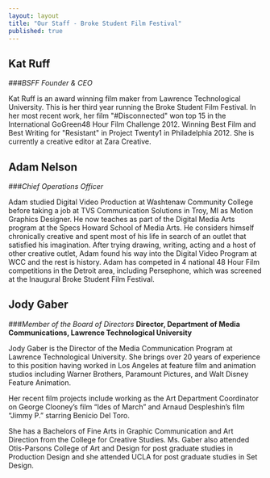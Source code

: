 ```yaml
---
layout: layout
title: "Our Staff - Broke Student Film Festival"
published: true
---
```


## **Kat Ruff**

###_BSFF Founder & CEO_

Kat Ruff is an award winning film maker from Lawrence Technological University. This is her third year running the Broke Student Film Festival. In her most recent work, her film "#Disconnected" won top 15 in the International GoGreen48 Hour Film Challenge 2012. Winning Best Film and Best Writing for "Resistant" in Project Twenty1 in Philadelphia 2012. She is currently a creative editor at Zara Creative. 





## **Adam Nelson**

###_Chief Operations Officer_


Adam studied Digital Video Production at Washtenaw Community College before taking a job at TVS Communication Solutions in Troy, MI as Motion Graphics Designer.  He now teaches as part of the Digital Media Arts program at the Specs Howard School of Media Arts. He considers himself chronically creative and spent most of his life in search of an outlet that satisfied his imagination. After trying drawing, writing, acting and a host of other creative outlet, Adam found his way into the Digital Video Program at WCC and the rest is history.
Adam has competed in 4 national 48 Hour Film competitions in the Detroit area, including Persephone, which was screened at the Inaugural Broke Student Film Festival.





## **Jody Gaber**

###_Member of the Board of Directors_
**Director, Department of Media Communications, Lawrence Technological University**

Jody Gaber is the Director of the Media Communication Program at Lawrence Technological University.
She brings over 20 years of experience to this position having worked in Los Angeles at feature film and animation studios including Warner Brothers, Paramount Pictures, and Walt Disney Feature Animation.

Her recent film projects include working as the Art Department Coordinator on George Clooney’s film “Ides of March” and Arnaud Despleshin’s film “Jimmy P.” starring Benicio Del Toro.

She has a Bachelors of Fine Arts in Graphic Communication and Art Direction from the College for Creative Studies. Ms. Gaber also attended Otis-Parsons College of Art and Design for post graduate studies in Production Design and she attended UCLA for post graduate studies in Set Design.